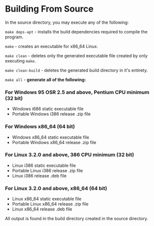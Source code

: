 
# Building From Source

In the source directory, you may execute any of the following:

`make deps-apt` - installs the build dependencies required to compile the program.

`make` - creates an executable for x86_64 Linux.

`make clean` - deletes only the generated executable file created by only executing `make`.

`make clean-build` - deletes the generated build directory in it's entirety.

`make all` - **generate all of the following:**

### For Windows 95 OSR 2.5 and above, Pentium CPU minimum (32 bit)

*   Windows i686 static executable file
*   Portable Windows i386 release .zip file

### For Windows x86_64 (64 bit)

*   Windows x86_64 static executable file
*   Portable Windows x86_64 release .zip file

### For Linux 3.2.0 and above, 386 CPU minimum (32 bit)

*   Linux i386 static executable file
*   Portable Linux i386 release .zip file
*   Linux i386 release .deb file

### For Linux 3.2.0 and above, x86_64 (64 bit)

*   Linux x86_64 static executable file
*   Portable Linux x86_64 release .zip file
*   Linux x86_64 release .deb file

All output is found in the build directory created in the source directory.